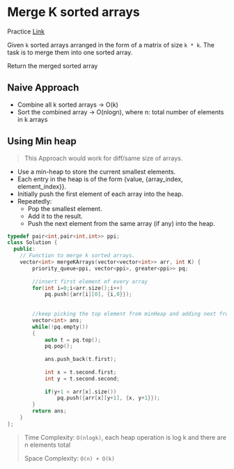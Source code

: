 # Merge K sorted arrays

Practice [Link](https://www.geeksforgeeks.org/problems/merge-k-sorted-arrays/1)

Given `k` sorted arrays arranged in the form of a matrix of size `k * k`. The task is to merge them into one sorted array. 

Return the merged sorted array


## Naive Approach

- Combine all k sorted arrays -> O(k)
- Sort the combined array -> O(nlogn), where n: total number of elements in k arrays

## Using Min heap

> This Approach would work for diff/same size of arrays.

- Use a min-heap to store the current smallest elements.
- Each entry in the heap is of the form {value, {array_index, element_index}}.
- Initially push the first element of each array into the heap.
- Repeatedly:
  - Pop the smallest element.
  - Add it to the result.
  - Push the next element from the same array (if any) into the heap.

```cpp
typedef pair<int,pair<int,int>> ppi;
class Solution {
  public:
    // Function to merge k sorted arrays.
    vector<int> mergeKArrays(vector<vector<int>> arr, int K) {
        priority_queue<ppi, vector<ppi>, greater<ppi>> pq;
        
        //insert first element of every array
        for(int i=0;i<arr.size();i++)
            pq.push({arr[i][0], {i,0}});
            
        
        //keep picking the top element from minHeap and adding next from the same array.
        vector<int> ans;
        while(!pq.empty())
        {
            auto t = pq.top();
            pq.pop();
            
            ans.push_back(t.first);
            
            int x = t.second.first;
            int y = t.second.second;
            
            if(y+1 < arr[x].size())
                pq.push({arr[x][y+1], {x, y+1}});
        }
        return ans;
    }
};
```

> Time Complexity: `O(nlogk)`, each heap operation is log k and there are n elements total
> 
> Space Complexity: `O(n) + O(k)`